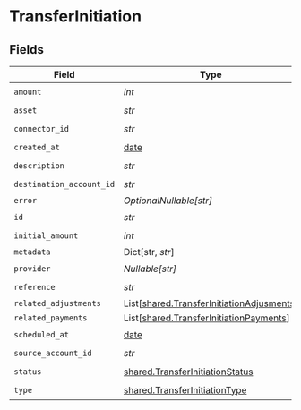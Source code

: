 # TransferInitiation


## Fields

| Field                                                                                            | Type                                                                                             | Required                                                                                         | Description                                                                                      | Example                                                                                          |
| ------------------------------------------------------------------------------------------------ | ------------------------------------------------------------------------------------------------ | ------------------------------------------------------------------------------------------------ | ------------------------------------------------------------------------------------------------ | ------------------------------------------------------------------------------------------------ |
| `amount`                                                                                         | *int*                                                                                            | :heavy_check_mark:                                                                               | N/A                                                                                              |                                                                                                  |
| `asset`                                                                                          | *str*                                                                                            | :heavy_check_mark:                                                                               | N/A                                                                                              | USD                                                                                              |
| `connector_id`                                                                                   | *str*                                                                                            | :heavy_check_mark:                                                                               | N/A                                                                                              |                                                                                                  |
| `created_at`                                                                                     | [date](https://docs.python.org/3/library/datetime.html#date-objects)                             | :heavy_check_mark:                                                                               | N/A                                                                                              |                                                                                                  |
| `description`                                                                                    | *str*                                                                                            | :heavy_check_mark:                                                                               | N/A                                                                                              |                                                                                                  |
| `destination_account_id`                                                                         | *str*                                                                                            | :heavy_check_mark:                                                                               | N/A                                                                                              |                                                                                                  |
| `error`                                                                                          | *OptionalNullable[str]*                                                                          | :heavy_minus_sign:                                                                               | N/A                                                                                              |                                                                                                  |
| `id`                                                                                             | *str*                                                                                            | :heavy_check_mark:                                                                               | N/A                                                                                              | XXX                                                                                              |
| `initial_amount`                                                                                 | *int*                                                                                            | :heavy_check_mark:                                                                               | N/A                                                                                              |                                                                                                  |
| `metadata`                                                                                       | Dict[str, *str*]                                                                                 | :heavy_minus_sign:                                                                               | N/A                                                                                              |                                                                                                  |
| `provider`                                                                                       | *Nullable[str]*                                                                                  | :heavy_check_mark:                                                                               | N/A                                                                                              |                                                                                                  |
| `reference`                                                                                      | *str*                                                                                            | :heavy_check_mark:                                                                               | N/A                                                                                              |                                                                                                  |
| `related_adjustments`                                                                            | List[[shared.TransferInitiationAdjusments](../../models/shared/transferinitiationadjusments.md)] | :heavy_minus_sign:                                                                               | N/A                                                                                              |                                                                                                  |
| `related_payments`                                                                               | List[[shared.TransferInitiationPayments](../../models/shared/transferinitiationpayments.md)]     | :heavy_minus_sign:                                                                               | N/A                                                                                              |                                                                                                  |
| `scheduled_at`                                                                                   | [date](https://docs.python.org/3/library/datetime.html#date-objects)                             | :heavy_check_mark:                                                                               | N/A                                                                                              |                                                                                                  |
| `source_account_id`                                                                              | *str*                                                                                            | :heavy_check_mark:                                                                               | N/A                                                                                              |                                                                                                  |
| `status`                                                                                         | [shared.TransferInitiationStatus](../../models/shared/transferinitiationstatus.md)               | :heavy_check_mark:                                                                               | N/A                                                                                              |                                                                                                  |
| `type`                                                                                           | [shared.TransferInitiationType](../../models/shared/transferinitiationtype.md)                   | :heavy_check_mark:                                                                               | N/A                                                                                              |                                                                                                  |